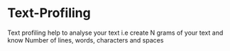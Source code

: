 # Text-Profiling
Text profiling help to analyse your text i.e create N grams of your text and know Number of lines, words, characters and spaces
